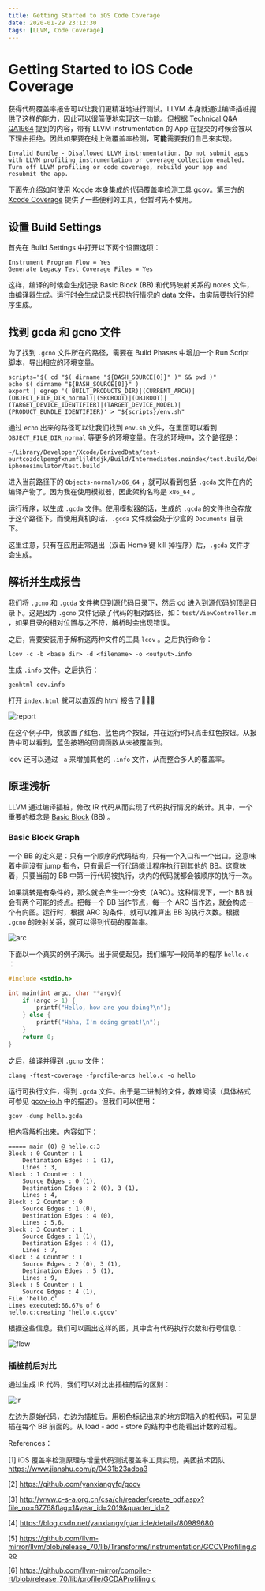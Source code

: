 ```yaml
---
title: Getting Started to iOS Code Coverage
date: 2020-01-29 23:12:30
tags: [LLVM, Code Coverage]
---
```


# Getting Started to iOS Code Coverage

获得代码覆盖率报告可以让我们更精准地进行测试。LLVM 本身就通过编译插桩提供了这样的能力，因此可以很简便地实现这一功能。但根据 [Technical Q&A QA1964](https://developer.apple.com/library/archive/qa/qa1964/_index.html) 提到的内容，带有 LLVM instrumentation 的 App 在提交的时候会被以下理由拒绝。因此如果要在线上做覆盖率检测，**可能**需要我们自己来实现。

```shell
Invalid Bundle - Disallowed LLVM instrumentation. Do not submit apps with LLVM profiling instrumentation or coverage collection enabled. Turn off LLVM profiling or code coverage, rebuild your app and resubmit the app.
```

 下面先介绍如何使用 Xocde 本身集成的代码覆盖率检测工具 gcov。第三方的 [Xcode Coverage](https://github.com/jonreid/XcodeCoverage) 提供了一些便利的工具，但暂时先不使用。

## 设置 Build Settings

首先在 Build Settings 中打开以下两个设置选项：

```
Instrument Program Flow = Yes
Generate Legacy Test Coverage Files = Yes
```

这样，编译的时候会生成记录 Basic Block (BB) 和代码映射关系的 notes 文件，由编译器生成。运行时会生成记录代码执行情况的 data 文件，由实际要执行的程序生成。

## 找到 gcda 和 gcno 文件

为了找到 `.gcno` 文件所在的路径，需要在 Build Phases 中增加一个 Run Script 脚本，导出相应的环境变量。

```shell
scripts="$( cd "$( dirname "${BASH_SOURCE[0]}" )" && pwd )"
echo $( dirname "${BASH_SOURCE[0]}" )
export | egrep '( BUILT_PRODUCTS_DIR)|(CURRENT_ARCH)|(OBJECT_FILE_DIR_normal)|(SRCROOT)|(OBJROOT)|(TARGET_DEVICE_IDENTIFIER)|(TARGET_DEVICE_MODEL)|(PRODUCT_BUNDLE_IDENTIFIER)' > "${scripts}/env.sh"
```

通过 `echo` 出来的路径可以让我们找到 `env.sh` 文件，在里面可以看到 `OBJECT_FILE_DIR_normal` 等更多的环境变量。在我的环境中，这个路径是：

```
~/Library/Developer/Xcode/DerivedData/test-eurtcozdclpemgfxnumfljldtdjk/Build/Intermediates.noindex/test.build/Debug-iphonesimulator/test.build
```

进入当前路径下的 `Objects-normal/x86_64` ，就可以看到包括 `.gcda` 文件在内的编译产物了。因为我在使用模拟器，因此架构名称是 `x86_64` 。

运行程序，以生成 `.gcda` 文件。使用模拟器的话，生成的 `.gcda` 的文件也会存放于这个路径下。而使用真机的话，`.gcda` 文件就会处于沙盒的 `Documents` 目录下。

这里注意，只有在应用正常退出（双击 Home 键 kill 掉程序）后，`.gcda` 文件才会生成。

## 解析并生成报告

我们将 `.gcno` 和 `.gcda` 文件拷贝到源代码目录下，然后 cd 进入到源代码的顶层目录下。这是因为 `.gcno` 文件记录了代码的相对路径，如：`test/ViewController.m` ，如果目录的相对位置与之不符，解析时会出现错误。

之后，需要安装用于解析这两种文件的工具 `lcov` 。之后执行命令：

```shell
lcov -c -b <base dir> -d <filename> -o <output>.info
```

生成 `.info` 文件。之后执行：

```shell
genhtml cov.info
```

打开 `index.html` 就可以直观的 html 报告了🎉🎉🎉

![report](/img/start-code-cov/report.png)

在这个例子中，我放置了红色、蓝色两个按钮，并在运行时只点击红色按钮。从报告中可以看到，蓝色按钮的回调函数从未被覆盖到。

lcov 还可以通过 `-a` 来增加其他的 `.info` 文件，从而整合多人的覆盖率。

## 原理浅析

LLVM 通过编译插桩，修改 IR 代码从而实现了代码执行情况的统计。其中，一个重要的概念是 [Basic Block](https://en.wikipedia.org/wiki/Basic_block) (BB) 。

### Basic Block Graph

一个 BB 的定义是：只有一个顺序的代码结构，只有一个入口和一个出口。这意味着中间没有 jump 指令，只有最后一行代码能让程序执行到其他的 BB。这意味着，只要当前的 BB 中第一行代码被执行，块内的代码就都会被顺序的执行一次。

如果跳转是有条件的，那么就会产生一个分支（ARC）。这种情况下，一个 BB 就会有两个可能的终点。把每一个 BB 当作节点，每一个 ARC 当作边，就会构成一个有向图。运行时，根据 ARC 的条件，就可以推算出 BB 的执行次数。根据 `.gcno` 的映射关系，就可以得到代码的覆盖率。

![arc](/img/start-code-cov/arc.jpg)

下面以一个真实的例子演示。出于简便起见，我们编写一段简单的程序 `hello.c` ：

```c
#include <stdio.h>

int main(int argc, char **argv){
    if (argc > 1) {
        printf("Hello, how are you doing?\n");
    } else {
        printf("Haha, I'm doing great!\n");
    }
    return 0;
}
```

之后，编译并得到 `.gcno` 文件：

```shell
clang -ftest-coverage -fprofile-arcs hello.c -o hello
```

运行可执行文件，得到 `.gcda` 文件。由于是二进制的文件，教难阅读（具体格式可参见 [gcov-io.h](https://opensource.apple.com/source/gcc/gcc-5370/gcc/gcov-io.h.auto.html) 中的描述）。但我们可以使用：

```shell
gcov -dump hello.gcda
```

把内容解析出来。内容如下：

```
===== main (0) @ hello.c:3
Block : 0 Counter : 1
	Destination Edges : 1 (1),
	Lines : 3,
Block : 1 Counter : 1
	Source Edges : 0 (1),
	Destination Edges : 2 (0), 3 (1),
	Lines : 4,
Block : 2 Counter : 0
	Source Edges : 1 (0),
	Destination Edges : 4 (0),
	Lines : 5,6,
Block : 3 Counter : 1
	Source Edges : 1 (1),
	Destination Edges : 4 (1),
	Lines : 7,
Block : 4 Counter : 1
	Source Edges : 2 (0), 3 (1),
	Destination Edges : 5 (1),
	Lines : 9,
Block : 5 Counter : 1
	Source Edges : 4 (1),
File 'hello.c'
Lines executed:66.67% of 6
hello.c:creating 'hello.c.gcov'
```

根据这些信息，我们可以画出这样的图，其中含有代码执行次数和行号信息：

![flow](/img/start-code-cov/flow.jpg)

### 插桩前后对比

通过生成 IR 代码，我们可以对比出插桩前后的区别：

![ir](/img/start-code-cov/ir.PNG)

左边为原始代码，右边为插桩后。用粉色标记出来的地方即插入的桩代码，可见是插在每个 BB 前面的。从 load - add - store 的结构中也能看出计数的过程。



References：

[1] iOS 覆盖率检测原理与增量代码测试覆盖率工具实现，美团技术团队 https://www.jianshu.com/p/0431b23adba3

[2] https://github.com/yanxiangyfg/gcov

[3] http://www.c-s-a.org.cn/csa/ch/reader/create_pdf.aspx?file_no=6776&flag=1&year_id=2019&quarter_id=2

[4] https://blog.csdn.net/yanxiangyfg/article/details/80989680

[5] https://github.com/llvm-mirror/llvm/blob/release_70/lib/Transforms/Instrumentation/GCOVProfiling.cpp

[6] https://github.com/llvm-mirror/compiler-rt/blob/release_70/lib/profile/GCDAProfiling.c